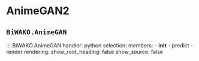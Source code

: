 # AnimeGAN2

## `BiWAKO.AnimeGAN`

::: BiWAKO.AnimeGAN
    handler: python
    selection:
        members:
            - __init__
            - predict
            - render
    rendering:
        show_root_heading: false
        show_source: false
